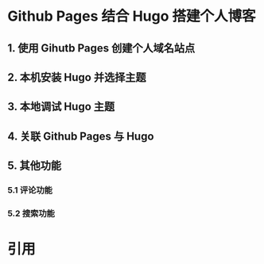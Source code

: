 # Github Pages 结合 Hugo 搭建个人博客


## 1. 使用 Gihutb Pages 创建个人域名站点
## 2. 本机安装 Hugo 并选择主题
## 3. 本地调试 Hugo 主题
## 4. 关联 Github Pages 与 Hugo
## 5. 其他功能
### 5.1 评论功能
###  5.2 搜索功能
# 引用
